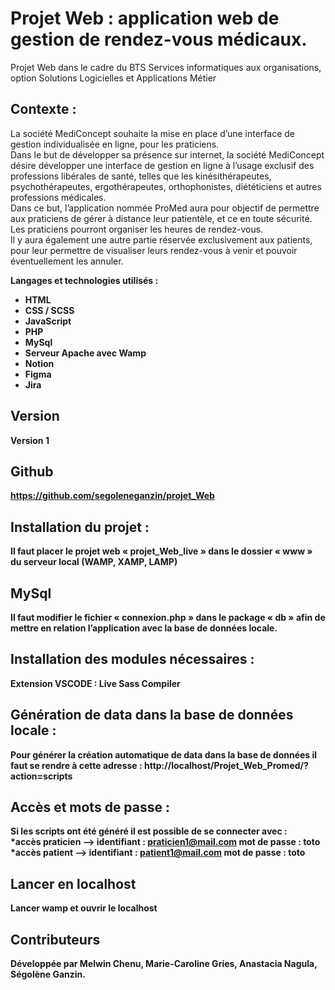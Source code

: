 # Projet Web : application web de gestion de rendez-vous médicaux.

Projet Web dans le cadre du BTS Services informatiques aux organisations, option Solutions Logicielles et Applications Métier <br>

## Contexte :
La société MediConcept souhaite la mise en place d’une interface de gestion individualisée en ligne, pour les praticiens.<br>
Dans le but de développer sa présence sur internet, la société MediConcept désire développer une interface de gestion en ligne à l’usage exclusif des professions libérales de santé, telles que les kinésithérapeutes, psychothérapeutes, ergothérapeutes, orthophonistes, diététiciens et autres professions médicales.<br>
Dans ce but, l’application nommée ProMed aura pour objectif de permettre aux praticiens de gérer à distance leur patientèle, et ce en toute sécurité. <br>
Les praticiens pourront organiser les heures de rendez-vous.<br>
Il y aura également une autre partie réservée exclusivement aux patients, pour leur permettre de visualiser leurs rendez-vous à venir et pouvoir éventuellement les annuler.<br>

<b>Langages et technologies utilisés :<b>

<ul>
  <li>HTML</li>
  <li>CSS / SCSS</li>
  <li>JavaScript</li>
  <li>PHP</li>
  <li>MySql</li>
  <li>Serveur Apache avec Wamp</li>
  <li>Notion</li>
  <li>Figma</li>
  <li>Jira</li>
</ul>

## Version

Version 1

## Github

https://github.com/segoleneganzin/projet_Web

## Installation du projet :

Il faut placer le projet web « projet_Web_live » dans le dossier « www » du serveur local (WAMP, XAMP, LAMP)

## MySql

Il faut modifier le fichier « connexion.php » dans le package « db » afin de mettre en relation l’application avec la base de données locale.

## Installation des modules nécessaires :

Extension VSCODE : Live Sass Compiler

## Génération de data dans la base de données locale :

Pour générer la création automatique de data dans la base de données il faut se rendre à cette adresse :
http://localhost/Projet_Web_Promed/?action=scripts

## Accès et mots de passe :

Si les scripts ont été généré il est possible de se connecter avec : <br/>
*accès praticien --> identifiant : praticien1@mail.com mot de passe : toto <br/>
*accès patient --> identifiant : patient1@mail.com mot de passe : toto <br/>

## Lancer en localhost

Lancer wamp et ouvrir le localhost

## Contributeurs

Développée par Melwin Chenu, Marie-Caroline Gries, Anastacia Nagula, Ségolène Ganzin.
